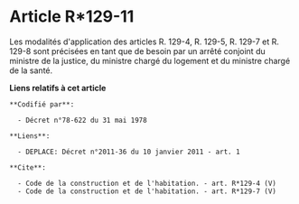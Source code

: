 # Article R*129-11

Les modalités d'application des articles R. 129-4, R. 129-5, R. 129-7 et R. 129-8 sont précisées en tant que de besoin par un
arrêté conjoint du ministre de la justice, du ministre chargé du logement et du ministre chargé de la santé.

**Liens relatifs à cet article**

	**Codifié par**:

	  - Décret n°78-622 du 31 mai 1978

	**Liens**:

	  - DEPLACE: Décret n°2011-36 du 10 janvier 2011 - art. 1

	**Cite**:

	  - Code de la construction et de l'habitation. - art. R*129-4 (V)
	  - Code de la construction et de l'habitation. - art. R*129-7 (V)
